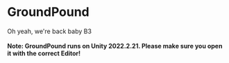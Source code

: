 # GroundPound
 Oh yeah, we're back baby B3
 <br/><br/><b>Note: GroundPound runs on Unity 2022.2.21. Please make sure you open it with the correct Editor!
